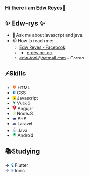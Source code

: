 ### Hi there i am Edw Reyes👋


## ✨ **Edw-rys** ✨

- 💬 Ask me about javascript and java.
- 📫 How to reach me: 
  * [Edw Reyes - Facebook](https://www.facebook.com/edw.rysv/).
  * * [e-dev.net.ec](https://www.e-dev.net.ec/).
  * edw-toni@hotmail.com - Correo.

## ⚡️Skills
* <img src="https://github.com/edw-rys/edw-rys/blob/master/.github/html5.png" width="14"> HTML <br>
* <img src="https://github.com/edw-rys/edw-rys/blob/master/.github/css.jpg" width="12"> CSS <br>
* <img src="https://github.com/edw-rys/edw-rys/blob/master/.github/js.png" width="12"> Javascript <br>
* <img src="https://github.com/edw-rys/edw-rys/blob/master/.github/vue.png" width="12"> VueJS <br>
* <img src="https://github.com/edw-rys/edw-rys/blob/master/.github/angular.png" width="14"> Angujar <br>
* <img src="https://github.com/edw-rys/edw-rys/blob/master/.github/node-js.png" width="12"> NodeJS <br>
* <img src="https://github.com/edw-rys/edw-rys/blob/master/.github/php.png" width="14"> PHP <br>
* <img src="https://github.com/edw-rys/edw-rys/blob/master/.github/php.png" width="14"> Laravel <br>
* <img src="https://github.com/edw-rys/edw-rys/blob/master/.github/java.png" width="14"> Java <br>
* <img src="https://github.com/edw-rys/edw-rys/blob/master/.github/android.png" width="14"> Android <br>


## 📚Studying
→ <img src="https://github.com/edw-rys/edw-rys/blob/master/.github/flutter.png" width="12"> Flutter <br>
→ <img src="https://github.com/edw-rys/edw-rys/blob/master/.github/ionic.png" width="12"> Ionic <br>
